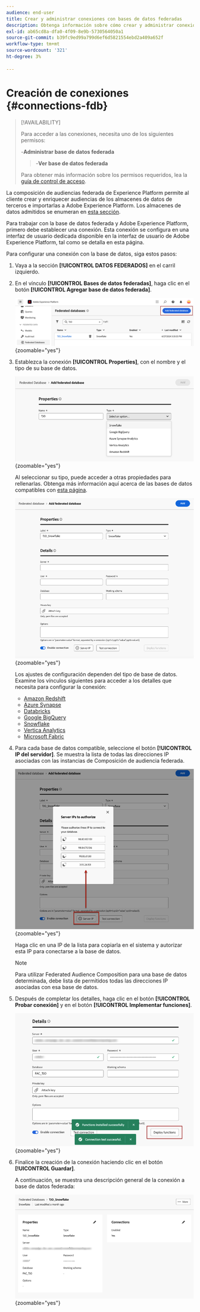 ```yaml
---
audience: end-user
title: Crear y administrar conexiones con bases de datos federadas
description: Obtenga información sobre cómo crear y administrar conexiones con bases de datos federadas
exl-id: ab65cd8a-dfa0-4f09-8e9b-5730564050a1
source-git-commit: b39fc9ed99a799d6ef6d5821554ebd2a409a652f
workflow-type: tm+mt
source-wordcount: '321'
ht-degree: 3%

---
```


# Creación de conexiones {#connections-fdb}

>[!AVAILABILITY]
>
>Para acceder a las conexiones, necesita uno de los siguientes permisos:
>
>-**Administrar base de datos federada**
>>-**Ver base de datos federada**
>
>Para obtener más información sobre los permisos requeridos, lea la [guía de control de acceso](/help/governance-privacy-security/access-control.md).

La composición de audiencias federada de Experience Platform permite al cliente crear y enriquecer audiencias de los almacenes de datos de terceros e importarlas a Adobe Experience Platform. Los almacenes de datos admitidos se enumeran en [esta sección](../start/access-prerequisites.md#supported-systems).

Para trabajar con la base de datos federada y Adobe Experience Platform, primero debe establecer una conexión. Esta conexión se configura en una interfaz de usuario dedicada disponible en la interfaz de usuario de Adobe Experience Platform, tal como se detalla en esta página.

Para configurar una conexión con la base de datos, siga estos pasos:

1. Vaya a la sección **[!UICONTROL DATOS FEDERADOS]** en el carril izquierdo.

1. En el vínculo **[!UICONTROL Bases de datos federadas]**, haga clic en el botón **[!UICONTROL Agregar base de datos federada]**.

   ![](assets/connections_list.png){zoomable="yes"}

1. Establezca la conexión **[!UICONTROL Properties]**, con el nombre y el tipo de su base de datos.

   ![](assets/connections_name.png){zoomable="yes"}

   Al seleccionar su tipo, puede acceder a otras propiedades para rellenarlas. Obtenga más información aquí acerca de las bases de datos compatibles con [esta página](federated-db.md).

   ![](assets/connections_details.png){zoomable="yes"}

   Los ajustes de configuración dependen del tipo de base de datos. Examine los vínculos siguientes para acceder a los detalles que necesita para configurar la conexión:

   * [Amazon Redshift](federated-db.md#amazon-redshift)
   * [Azure Synapse](federated-db.md#azure-synapse-redshift)
   * [Databricks](federated-db.md#databricks)
   * [Google BigQuery](federated-db.md#google-bigquery)
   * [Snowflake](federated-db.md#snowflake)
   * [Vertica Analytics](federated-db.md#vertica-analytics)
   * [Microsoft Fabric](federated-db.md#microsoft-fabric)

1. Para cada base de datos compatible, seleccione el botón **[!UICONTROL IP del servidor]**. Se muestra la lista de todas las direcciones IP asociadas con las instancias de Composición de audiencia federada.

   ![](assets/connections_server_IPs.png){zoomable="yes"}

   Haga clic en una IP de la lista para copiarla en el sistema y autorizar esta IP para conectarse a la base de datos.

   >[!NOTE]
   >
   >Para utilizar Federated Audience Composition para una base de datos determinada, debe lista de permitidos todas las direcciones IP asociadas con esa base de datos.

1. Después de completar los detalles, haga clic en el botón **[!UICONTROL Probar conexión]** y en el botón **[!UICONTROL Implementar funciones]**.

   ![](assets/connections_testdeploy.png){zoomable="yes"}

1. Finalice la creación de la conexión haciendo clic en el botón **[!UICONTROL Guardar]**.

   A continuación, se muestra una descripción general de la conexión a base de datos federada:

   ![](assets/connections_overview.png){zoomable="yes"}
